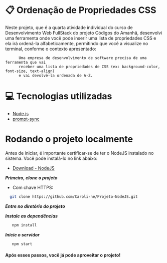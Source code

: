 
# 📋 Ordenação de Propriedades CSS 

Neste projeto, que é a quarta atividade individual do curso de Desenvolvimento Web FullStack do projeto Códigos do Amanhã, desenvolvi uma ferramenta onde você pode inserir uma lista de propriedades CSS e ela irá ordená-la alfabeticamente, permitindo que você a visualize no terminal, conforme o contexto apresentado:


          Uma empresa de desenvolvimento de software precisa de uma ferramenta que vai
          receber uma lista de propriedades de CSS (ex: background-color, font-size, text-align)
          e vai devolvê-la ordenada de A-Z.

# 💻 Tecnologias utilizadas

- [Node.js](https://nodejs.org/en/) 
- [prompt-sync](https://www.npmjs.com/package/prompt-sync)

# Rodando o projeto localmente

Antes de iniciar, é importante certificar-se de ter o NodeJS instalado no sistema. Você pode instalá-lo no link abaixo:

 - [Download - NodeJS](https://nodejs.org/pt-br/download)

***Primeiro, clone o projeto***
- Com chave HTTPS:
  
```bash
  git clone https://github.com/Caroli-ne/Projeto-NodeJS.git
```
***Entre no diretório do projeto***

***Instale as dependências***
```bash
   npm install
```
***Inicie o servidor***
```bash
   npm start
```

#### Após esses passos, você já pode aproveitar o projeto!
